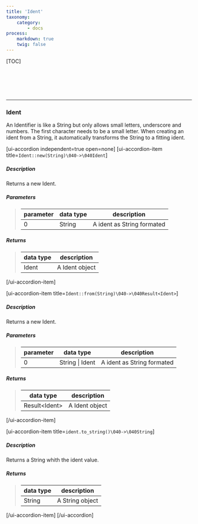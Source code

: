 ```yaml
---
title: 'Ident'
taxonomy:
    category:
        - docs
process:
    markdown: true
    twig: false
---
```


[TOC]

<br><br><br><br>

------------------------------------------------------------------------------------------
### Ident
An Identifier is like a String but only allows small letters, underscore and numbers. The first character
needs to be a small letter. When creating an ident from a String, it automatically transforms the String
to a fitting ident.

[ui-accordion independent=true open=none]
[ui-accordion-item title=<code>Ident::new(String)\040->\040Ident</code>]

##### Description
Returns a new Ident.
##### Parameters
> | parameter | data type               | description                                                           |
> |-----------|-------------------------|-----------------------------------------------------------------------|
> | 0         | String                  | A ident as String formated |
##### Returns
> | data type               | description                                                           |
> |-------------------------|-----------------------------------------------------------------------|
> | Ident                   | A Ident object |

[/ui-accordion-item]

[ui-accordion-item title=<code>Ident::from(String)\040->\040Result&lt;Ident&gt;</code>]

##### Description
Returns a new Ident.
##### Parameters
> | parameter | data type               | description                                                           |
> |-----------|-------------------------|-----------------------------------------------------------------------|
> | 0         | String \| Ident         | A ident as String formated |
##### Returns
> | data type               | description                                                           |
> |-------------------------|-----------------------------------------------------------------------|
> | Result&lt;Ident&gt;                   | A Ident object |

[/ui-accordion-item]

[ui-accordion-item title=<code>ident.to_string()\040->\040String</code>]

##### Description
Returns a String whith the ident value.
##### Returns
> | data type               | description                                                           |
> |-------------------------|-----------------------------------------------------------------------|
> | String                  | A String object                                                       |

[/ui-accordion-item]
[/ui-accordion]
